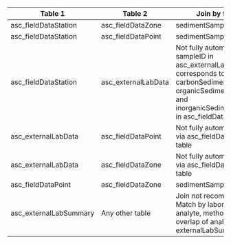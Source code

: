 |Table 1|Table 2|Join by field(s)|
|------------------|-------------------|--------------------|
asc_fieldDataStation|asc_fieldDataZone|sedimentSampleID|
asc_fieldDataStation|asc_fieldDataPoint|sedimentSampleID|sedimentSampleID
asc_fieldDataStation|asc_externalLabData|Not fully automatable: sampleID in asc\_externalLabData corresponds to carbonSedimentSampleID, organicSedimentSampleID, and inorganicSedimentSampleID in asc\_fieldDataStation|sampleID
asc_externalLabData|asc_fieldDataPoint|Not fully automatable: join via asc_fieldDataStation table
asc_externalLabData|asc_fieldDataZone|Not fully automatable: join via asc_fieldDataStation table
asc_fieldDataPoint|asc_fieldDataZone|sedimentSampleID
asc_externalLabSummary|Any other table|Join not recommended. Match by laboratoryName, analyte, method, and overlap of analysisDate with externalLabSummary dates.
